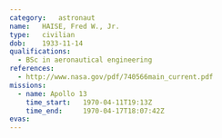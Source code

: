 ```yaml
---
category:	astronaut
name:	HAISE, Fred W., Jr.
type:	civilian
dob:	1933-11-14
qualifications:
  - BSc in aeronautical engineering
references:
  - http://www.nasa.gov/pdf/740566main_current.pdf
missions:
  - name: Apollo 13
    time_start:   1970-04-11T19:13Z
    time_end:     1970-04-17T18:07:42Z
evas:
---
```

